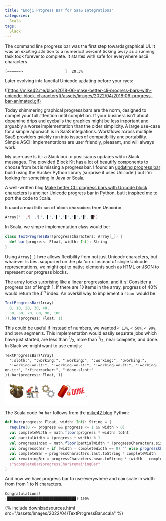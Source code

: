 ```yaml
---
title: "Emoji Progress Bar for SaaS Integrations"
categories:
  Scala
tags:
  Slack
---
```

The command line progress bar was the first step towards graphical UI.  It was an exciting addition to a numerical percent ticking away as a running task took forever to complete. It started with safe for everywhere ascii characters 
```
[======>                   ]  20.3%
```
Later evolving into fancifal Unicode updating before your eyes:

![https://mike42.me/blog/2018-06-make-better-cli-progress-bars-with-unicode-block-characters](/assets/images/2022/04/2018-06-progress-bar-animated.gif)

Today shimmering graphical progress bars are the norm, designed to compel your full attention until completion. If your business isn't about dopamine drips and eyeballs the graphics might be less important and arguably a worse implementation than the older simplicity. A large use-case for a simple approach is in SaaS integrations. Workflows across multiple SaaS providers quickly run into issues of compatibility and portability. Simple ASCII implementations are user friendly, pleasant, and will always work.

My use-case is for a Slack bot to post status updates within Slack messages.  The provided Block Kit has a lot of beautify components to choose from but is missing a progress bar. I found an [updating progress bar](https://github.com/bcicen/slack-progress) build using the Slacker Python library (surprise it uses Unicode!) but I'm looking for something in Java or Scala.

A well-written blog [Make better CLI progress bars with Unicode block characters](https://mike42.me/blog/2018-06-make-better-cli-progress-bars-with-unicode-block-characters) is another Unicode progress bar in Python, but it inspired me to port the code to Scala.

It used a neat little set of block characters from Unicode:
```scala
Array(' ','▏','▎','▍','▌','▋','▊','▉','█')
```
In Scala, we simple implementation class would be:
```scala
class TextProgressBar(progressCharacters: Array[_]) {
  def bar(progress: Float, width: Int): String
}
```
Using `Array[_]` here allows flexibility from not just Unicode characters, but whatever is best supported on the platform. Instead of single Unicode representations, we might opt to native elements such as HTML or JSON to represent our progress blocks.

The array looks surprising like a linear progression, and it is! Consider a progress bar of length 1. If there are 10 items in the array, progress of 40% would return the 4<sup>th</sup> index. An overkill way to implement a `floor` would be:
```scala
TextProgressBar(Array(
  0, 10, 20, 30, 40, 
  50, 60, 70, 80, 90, 100
)).bar(progress: Float, 1)
```
This could be useful if instead of numbers, we wanted `< 10%`, `< 50%`, `< 90%`, and `100%` segments.  This implementation would easily separate jobs which have just started, are less than <sup>1</sup>/<sub>2</sub>, more than <sup>1</sup>/<sub>2</sub>, near complete, and done. In Slack we might want to use emojis:
```
TextProgressBar(Array(
  ":sloth:", ":working:", ":working:", ":working:", ":working:", 
  ":working-on-it:", ":working-on-it:", ":working-on-it:", ":working-on-it:", ":firecracker:", ":done-slant:"
)).bar(progress: Float, 1)
```
![Slack emojis](/assets/images/2022/04/slackemoji.png)

The Scala code for `bar` follows from the [mike42 blog](https://mike42.me/blog/2018-06-make-better-cli-progress-bars-with-unicode-block-characters) Python:
```scala
def bar(progress: Float, width: Int): String = {
  require(0 <= progress && progress <= 1 && width > 0)
  val completeWidth = math.floor(progress * width).toInt
  val partialWidth = (progress * width) % 1
  val progressIndex = math.floor(partialWidth * (progressCharacters.size - 1)).toInt
  val progressChar = if (width - completeWidth == 0) "" else progressCharacters(progressIndex).toString
  val completeBar = progressCharacters.last.toString * completeWidth
  val remainingBar = progressCharacters.head.toString * (width - completeWidth - 1)
  s"$completeBar$progressChar$remainingBar"
}
```
And now we have progress bar to use everywhere and can scale in width from from 1 to N characters.
```
Congratulations!
[███████████████████████████████] 100%
```

{%
  include downloadsources.html
  src="/assets/images/2022/04/TextProgressBar.scala"
%}
